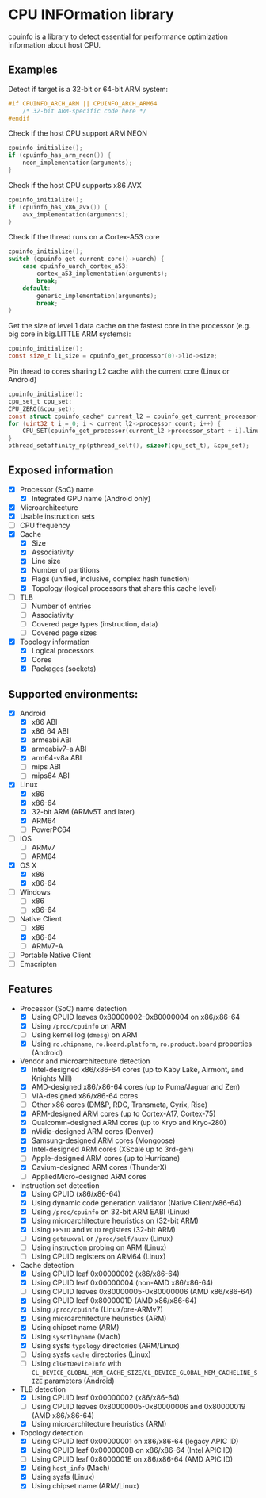 # CPU INFOrmation library

cpuinfo is a library to detect essential for performance optimization information about host CPU.

## Examples

Detect if target is a 32-bit or 64-bit ARM system:

```c
#if CPUINFO_ARCH_ARM || CPUINFO_ARCH_ARM64
    /* 32-bit ARM-specific code here */
#endif
```

Check if the host CPU support ARM NEON
```c
cpuinfo_initialize();
if (cpuinfo_has_arm_neon()) {
    neon_implementation(arguments);
}
```

Check if the host CPU supports x86 AVX
```c
cpuinfo_initialize();
if (cpuinfo_has_x86_avx()) {
    avx_implementation(arguments);
}
```

Check if the thread runs on a Cortex-A53 core
```c
cpuinfo_initialize();
switch (cpuinfo_get_current_core()->uarch) {
    case cpuinfo_uarch_cortex_a53:
        cortex_a53_implementation(arguments);
        break;
    default:
        generic_implementation(arguments);
        break;
}
```

Get the size of level 1 data cache on the fastest core in the processor (e.g. big core in big.LITTLE ARM systems):
```c
cpuinfo_initialize();
const size_t l1_size = cpuinfo_get_processor(0)->l1d->size;
```

Pin thread to cores sharing L2 cache with the current core (Linux or Android)
```c
cpuinfo_initialize();
cpu_set_t cpu_set;
CPU_ZERO(&cpu_set);
const struct cpuinfo_cache* current_l2 = cpuinfo_get_current_processor()->l2;
for (uint32_t i = 0; i < current_l2->processor_count; i++) {
    CPU_SET(cpuinfo_get_processor(current_l2->processor_start + i).linux_id, &cpu_set);
}
pthread_setaffinity_np(pthread_self(), sizeof(cpu_set_t), &cpu_set);
```

## Exposed information
- [x] Processor (SoC) name
  - [x] Integrated GPU name (Android only)
- [x] Microarchitecture
- [x] Usable instruction sets
- [ ] CPU frequency
- [x] Cache
  - [x] Size
  - [x] Associativity
  - [x] Line size
  - [x] Number of partitions
  - [x] Flags (unified, inclusive, complex hash function)
  - [x] Topology (logical processors that share this cache level)
- [ ] TLB
  - [ ] Number of entries
  - [ ] Associativity
  - [ ] Covered page types (instruction, data)
  - [ ] Covered page sizes
- [x] Topology information
  - [x] Logical processors
  - [x] Cores
  - [x] Packages (sockets)

## Supported environments:
- [x] Android
  - [x] x86 ABI
  - [x] x86_64 ABI
  - [x] armeabi ABI
  - [x] armeabiv7-a ABI
  - [x] arm64-v8a ABI
  - [ ] mips ABI
  - [ ] mips64 ABI
- [x] Linux
  - [x] x86
  - [x] x86-64
  - [x] 32-bit ARM (ARMv5T and later)
  - [x] ARM64
  - [ ] PowerPC64
- [ ] iOS
  - [ ] ARMv7
  - [ ] ARM64
- [x] OS X
  - [x] x86
  - [x] x86-64
- [ ] Windows
  - [ ] x86
  - [ ] x86-64
- [ ] Native Client
  - [ ] x86
  - [x] x86-64
  - [ ] ARMv7-A
- [ ] Portable Native Client
- [ ] Emscripten

## Features

- Processor (SoC) name detection
  - [x] Using CPUID leaves 0x80000002–0x80000004 on x86/x86-64
  - [x] Using `/proc/cpuinfo` on ARM
  - [ ] Using kernel log (`dmesg`) on ARM
  - [x] Using `ro.chipname`, `ro.board.platform`, `ro.product.board` properties (Android)
- Vendor and microarchitecture detection
  - [x] Intel-designed x86/x86-64 cores (up to Kaby Lake, Airmont, and Knights Mill)
  - [x] AMD-designed x86/x86-64 cores (up to Puma/Jaguar and Zen)
  - [ ] VIA-designed x86/x86-64 cores
  - [ ] Other x86 cores (DM&P, RDC, Transmeta, Cyrix, Rise)
  - [x] ARM-designed ARM cores (up to Cortex-A17, Cortex-75)
  - [x] Qualcomm-designed ARM cores (up to Kryo and Kryo-280)
  - [x] nVidia-designed ARM cores (Denver)
  - [x] Samsung-designed ARM cores (Mongoose)
  - [x] Intel-designed ARM cores (XScale up to 3rd-gen)
  - [ ] Apple-designed ARM cores (up to Hurricane)
  - [x] Cavium-designed ARM cores (ThunderX)
  - [ ] AppliedMicro-designed ARM cores
- Instruction set detection
  - [x] Using CPUID (x86/x86-64)
  - [x] Using dynamic code generation validator (Native Client/x86-64)
  - [x] Using `/proc/cpuinfo` on 32-bit ARM EABI (Linux)
  - [x] Using microarchitecture heuristics on (32-bit ARM)
  - [x] Using `FPSID` and `WCID` registers (32-bit ARM)
  - [ ] Using `getauxval` or `/proc/self/auxv` (Linux)
  - [ ] Using instruction probing on ARM (Linux)
  - [ ] Using CPUID registers on ARM64 (Linux)
- Cache detection
  - [x] Using CPUID leaf 0x00000002 (x86/x86-64)
  - [x] Using CPUID leaf 0x00000004 (non-AMD x86/x86-64)
  - [ ] Using CPUID leaves 0x80000005-0x80000006 (AMD x86/x86-64)
  - [x] Using CPUID leaf 0x8000001D (AMD x86/x86-64)
  - [x] Using `/proc/cpuinfo` (Linux/pre-ARMv7)
  - [x] Using microarchitecture heuristics (ARM)
  - [x] Using chipset name (ARM)
  - [x] Using `sysctlbyname` (Mach)
  - [x] Using sysfs `typology` directories (ARM/Linux)
  - [ ] Using sysfs `cache` directories (Linux)
  - [ ] Using `clGetDeviceInfo` with `CL_DEVICE_GLOBAL_MEM_CACHE_SIZE`/`CL_DEVICE_GLOBAL_MEM_CACHELINE_SIZE` parameters (Android)
- TLB detection
  - [x] Using CPUID leaf 0x00000002 (x86/x86-64)
  - [ ] Using CPUID leaves 0x80000005-0x80000006 and 0x80000019 (AMD x86/x86-64)
  - [x] Using microarchitecture heuristics (ARM)
- Topology detection
  - [x] Using CPUID leaf 0x00000001 on x86/x86-64 (legacy APIC ID)
  - [x] Using CPUID leaf 0x0000000B on x86/x86-64 (Intel APIC ID)
  - [ ] Using CPUID leaf 0x8000001E on x86/x86-64 (AMD APIC ID)
  - [x] Using `host_info` (Mach)
  - [x] Using sysfs (Linux)
  - [x] Using chipset name (ARM/Linux)
